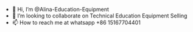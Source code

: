 - 👋 Hi, I’m @Alina-Education-Equipment
- 💞️ I’m looking to collaborate on Technical Education Equipment Selling
- 📫 How to reach me at whatsapp +86 15167704401

<!---
Alina-Education-Equipment/Alina-Education-Equipment is a ✨ special ✨ repository because its `README.md` (this file) appears on your GitHub profile.
You can click the Preview link to take a look at your changes.
--->
